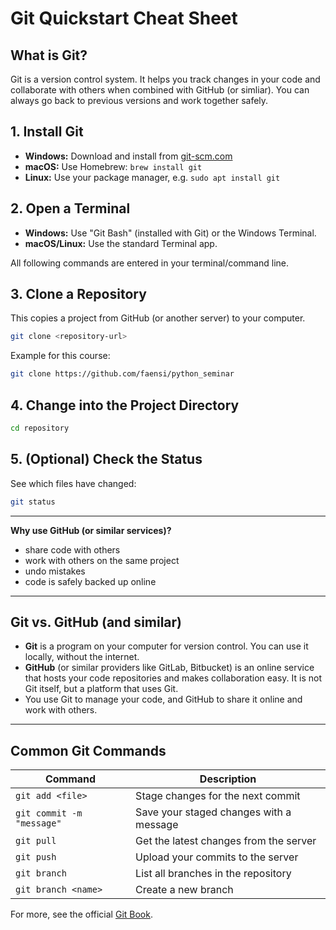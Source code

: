 # Git Quickstart Cheat Sheet

## What is Git?
Git is a version control system. It helps you track changes in your code and collaborate with others when combined with GitHub (or simliar). You can always go back to previous versions and work together safely.

## 1. Install Git
- **Windows:** Download and install from [git-scm.com](https://git-scm.com/)
- **macOS:** Use Homebrew: `brew install git`
- **Linux:** Use your package manager, e.g. `sudo apt install git`

## 2. Open a Terminal
- **Windows:** Use "Git Bash" (installed with Git) or the Windows Terminal.
- **macOS/Linux:** Use the standard Terminal app.

All following commands are entered in your terminal/command line.

## 3. Clone a Repository
This copies a project from GitHub (or another server) to your computer.

```bash
git clone <repository-url>
```
Example for this course:
```bash
git clone https://github.com/faensi/python_seminar
```

## 4. Change into the Project Directory
```bash
cd repository
```

## 5. (Optional) Check the Status
See which files have changed:
```bash
git status
```

---

**Why use GitHub (or similar services)?**
- share code with others
- work with others on the same project
- undo mistakes
- code is safely backed up online

---

## Git vs. GitHub (and similar)
- **Git** is a program on your computer for version control. You can use it locally, without the internet.
- **GitHub** (or similar providers like GitLab, Bitbucket) is an online service that hosts your code repositories and makes collaboration easy. It is not Git itself, but a platform that uses Git.
- You use Git to manage your code, and GitHub to share it online and work with others.

---

## Common Git Commands

| Command                        | Description                                 |
|-------------------------------|---------------------------------------------|
| `git add <file>`               | Stage changes for the next commit           |
| `git commit -m "message"`      | Save your staged changes with a message     |
| `git pull`                     | Get the latest changes from the server      |
| `git push`                     | Upload your commits to the server           |
| `git branch`                   | List all branches in the repository         |
| `git branch <name>`            | Create a new branch                        |

For more, see the official [Git Book](https://git-scm.com/book/en/v2).
